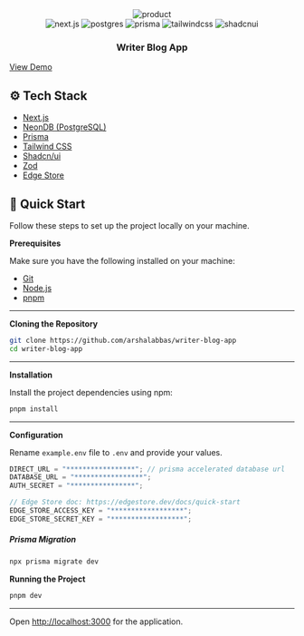 <div align="center">

<div>
<img src="https://i.ibb.co/4gPPn1h3/Macbook-Air-localhost.png" alt="product">
</div>

  <div>
    <img src="https://img.shields.io/badge/Next.js-black?logo=next.js&logoColor=white" alt="next.js" />
    <img src="https://img.shields.io/badge/Postgres-%23316192.svg?logo=postgresql&logoColor=white" alt="postgres" />
    <img src="https://img.shields.io/badge/Prisma-2D3748?logo=prisma&logoColor=white" alt="prisma" />
    <img src="https://img.shields.io/badge/Tailwind%20CSS-%2338B2AC.svg?logo=tailwind-css&logoColor=white" alt="tailwindcss" />
    <img src="https://img.shields.io/badge/shadcn%2Fui-000?logo=shadcnui&logoColor=fff" alt="shadcnui" />
  </div>

  <h3 align="center">Writer Blog App</h3>
</div>

[View Demo](https://writer-blog-app.vercel.app/)

## <a name="tech-stack">⚙️ Tech Stack</a>

- [Next.js](https://nextjs.org/)
- [NeonDB (PostgreSQL)](https://neon.tech/home)
- [Prisma](https://www.prisma.io/)
- [Tailwind CSS](https://tailwindcss.com/)
- [Shadcn/ui](https://ui.shadcn.com/)
- [Zod](https://zod.dev/)
- [Edge Store](https://edgestore.dev/)

## <a name="quick-start">🤸 Quick Start</a>

Follow these steps to set up the project locally on your machine.

**Prerequisites**

Make sure you have the following installed on your machine:

- [Git](https://git-scm.com/)
- [Node.js](https://nodejs.org/en)
- [pnpm](https://pnpm.io/)

---

**Cloning the Repository**

```bash
git clone https://github.com/arshalabbas/writer-blog-app
cd writer-blog-app
```

---

**Installation**

Install the project dependencies using npm:

```bash
pnpm install
```

---

**Configuration**

Rename `example.env` file to `.env`
and provide your values.

```js
DIRECT_URL = "*****************"; // prisma accelerated database url
DATABASE_URL = "*****************";
AUTH_SECRET = "****************";

// Edge Store doc: https://edgestore.dev/docs/quick-start
EDGE_STORE_ACCESS_KEY = "******************";
EDGE_STORE_SECRET_KEY = "******************";
```

##### Prisma Migration

```bash
npx prisma migrate dev
```

**Running the Project**

```bash
pnpm dev
```

---

Open [http://localhost:3000](http://localhost:3000) for the application.
